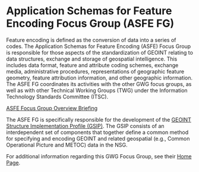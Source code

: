 # Application Schemas for Feature Encoding Focus Group (ASFE FG)
Feature encoding is defined as the conversion of data into a series of codes. The Application Schemas for Feature Encoding (ASFE) Focus Group is responsible for those aspects of the standardization of GEOINT relating to data structures, exchange and storage of geospatial intelligence. This includes data format, feature and attribute coding schemes, exchange media, administrative procedures, representations of geographic feature geometry, feature attribution information, and other geographic information. The ASFE FG coordinates its activities with the other GWG focus groups, as well as with other Technical Working Groups (TWG) under the Information Technology Standards Committee (ITSC). 

[ASFE Focus Group Overview Briefing](http://www.gwg.nga.mil/documents/asfe/ASFE_GWG%20Overview.ppt)

The ASFE FG is specifically responsible for the development of the [GEOINT Structure Implementation Profile (GSIP)](https://nsgreg.nga.mil/gsip/). The GSIP consists of an interdependent set of components that together define a common method for specifying and encoding GEOINT and related geospatial (e.g., Common Operational Picture and METOC) data in the NSG.

For additional information regarding this GWG Focus Group, see their [Home Page](http://www.gwg.nga.mil/asfe.php).

